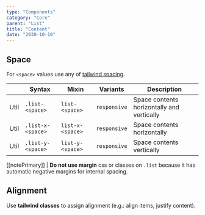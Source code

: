 ```yaml
---
type: "Components"
category: "Core"
parent: "List"
title: "Content"
date: "2030-10-10"
---
```


## Space

For `<space>` values use any of [tailwind spacing](https://tailwindcss.com/docs/customizing-spacing).

<div class="table-scroll">

|                      | Syntax                          | Mixin            | Variants               | Description                   |
| ----------------------- | ---------------------------- | -----------------| ----------------------------- |----------------------------- |
| Util                  | `.list-<space>`       | `list-<space>`                | `responsive`                | Space contents horizontally and vertically            |
| Util                  | `.list-x-<space>`       | `list-x-<space>`                | `responsive`                | Space contents horizontally            |
| Util                  | `.list-y-<space>`       | `list-y-<space>`                | `responsive`                | Space contents vertically            |

</div>

[[notePrimary]]
| **Do not use margin** css or classes on `.list` because it has automatic negative margins for internal spacing.

<demo>
  <demovanilla src="vanilla/components/core/list/space-px">
  </demovanilla>
  <demovanilla src="vanilla/components/core/list/space-1">
  </demovanilla>
  <demovanilla src="vanilla/components/core/list/space-2">
  </demovanilla>
  <demovanilla src="vanilla/components/core/list/space-3">
  </demovanilla>
  <demovanilla src="vanilla/components/core/list/space-4">
  </demovanilla>
</demo>

## Alignment

Use **tailwind classes** to assign alignment (e.g.: align items, justify content).

<demo>
  <demovanilla src="vanilla/components/core/list/alignment">
  </demovanilla>
</demo>
